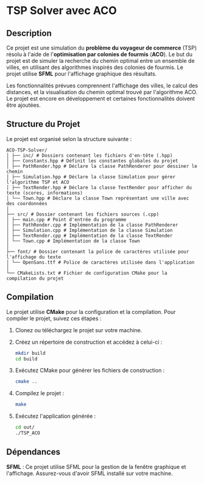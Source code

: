 # TSP Solver avec ACO

## Description

Ce projet est une simulation du **problème du voyageur de commerce** (TSP) résolu à l'aide de l'**optimisation par colonies de fourmis** (**ACO**). Le but du projet est de simuler la recherche du chemin optimal entre un ensemble de villes, en utilisant des algorithmes inspirés des colonies de fourmis. Le projet utilise **SFML** pour l'affichage graphique des résultats.

Les fonctionnalités prévues comprennent l'affichage des villes, le calcul des distances, et la visualisation du chemin optimal trouvé par l'algorithme ACO. Le projet est encore en développement et certaines fonctionnalités doivent être ajoutées.

## Structure du Projet

Le projet est organisé selon la structure suivante :

```shell
ACO-TSP-Solver/ 
│ ├── inc/ # Dossiers contenant les fichiers d'en-tête (.hpp) 
│ ├── Constants.hpp # Définit les constantes globales du projet 
│ ├── PathRender.hpp # Déclare la classe PathRenderer pour dessiner le chemin 
│ ├── Simulation.hpp # Déclare la classe Simulation pour gérer l'algorithme TSP et ACO 
│ ├── TextRender.hpp # Déclare la classe TextRender pour afficher du texte (scores, informations) 
│ └── Town.hpp # Déclare la classe Town représentant une ville avec des coordonnées 
│ 
├── src/ # Dossier contenant les fichiers sources (.cpp) 
│ ├── main.cpp # Point d'entrée du programme 
│ ├── PathRender.cpp # Implémentation de la classe PathRenderer 
│ ├── Simulation.cpp # Implémentation de la classe Simulation 
│ ├── TextRender.cpp # Implémentation de la classe TextRender 
│ └── Town.cpp # Implémentation de la classe Town 
│ 
├── font/ # Dossier contenant la police de caractères utilisée pour l'affichage du texte 
│ └── OpenSans.ttf # Police de caractères utilisée dans l'application 
│ 
└── CMakeLists.txt # Fichier de configuration CMake pour la compilation du projet

```

## Compilation

Le projet utilise **CMake** pour la configuration et la compilation. Pour compiler le projet, suivez ces étapes :

1. Clonez ou téléchargez le projet sur votre machine.
2. Créez un répertoire de construction et accédez à celui-ci :

   ```bash
   mkdir build
   cd build
   ```

3. Exécutez CMake pour générer les fichiers de construction :

   ```bash
   cmake ..
    ```

4. Compilez le projet :

   ```bash
   make
    ```

5. Exécutez l'application générée :

   ```bash
   cd out/
   ./TSP_ACO
    ```

## Dépendances

**SFML** : Ce projet utilise SFML pour la gestion de la fenêtre graphique et l'affichage. Assurez-vous d'avoir SFML installé sur votre machine.
